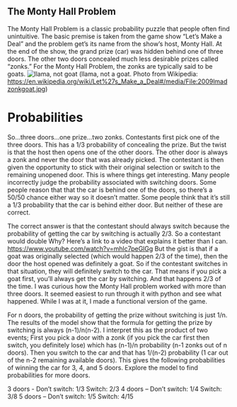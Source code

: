 ## The Monty Hall Problem

The Monty Hall Problem is a classic probability puzzle that people often find unintuitive. The basic premise is taken from the game show “Let’s Make a Deal” and the problem get’s its name from the show’s host, Monty Hall. At the end of the show, the grand prize (car) was hidden behind one of three doors. The other two doors concealed much less desirable prizes called “zonks.” For the Monty Hall Problem, the zonks are typically said to be goats. 
![llama, not goat](https://github.com/amitschelen/Monty-Hall/blob/main/image.jpg?raw=true)
(llama, not a goat.  Photo from Wikipedia: https://en.wikipedia.org/wiki/Let%27s_Make_a_Deal#/media/File:2009lmadzonkgoat.jpg)

# Probabilities
So…three doors…one prize…two zonks.  Contestants first pick one of the three doors. This has a 1/3 probability of concealing the prize. But the twist is that the host then opens one of the other doors. The other door is always a zonk and never the door that was already picked. The contestant is then given the opportunity to stick with their original selection or switch to the remaining unopened door. This is where things get interesting. Many people incorrectly judge the probability associated with switching doors. Some people reason that that the car is behind one of the doors, so there’s a 50/50 chance either way so it doesn’t matter. Some people think that it’s still a 1/3 probability that the car is behind either door. But neither of these are correct.

The correct answer is that the contestant should always switch because the probability of getting the car by switching is actually 2/3. So a contestant would double 
Why? Here’s a link to a video that explains it better than I can. https://www.youtube.com/watch?v=mhlc7peGlGg  But the gist is that if a goat was originally selected (which would happen 2/3 of the time), then the door the host opened was definitely a goat. So if the contestant switches in that situation, they will definitely switch to the car. That means if you pick a goat first, you’ll always get the car by switching. And that happens 2/3 of the time.
I was curious how the Monty Hall problem worked with more than three doors. It seemed easiest to run through it with python and see what happened. While I was at it, I made a functional version of the game.

For n doors, the probability of getting the prize without switching is just 1/n. The results of the model show that the formula for getting the prize by switching is always (n-1)/n(n-2). I interpret this as the product of two events; First you pick a door with a zonk (if you pick the car first then switch, you definitely lose) which has (n-1)/n probability (n-1 zonks out of n doors). Then you switch to the car and that has 1/(n-2) probability (1 car out of the n-2 remaining available doors). This gives the following probabilities of winning the car for 3, 4, and 5 doors. Explore the model to find probabilities for more doors.

3 doors - Don’t switch:   1/3   Switch:   2/3
4 doors – Don’t switch:   1/4   Switch:   3/8
5 doors – Don’t switch:   1/5   Switch:   4/15

